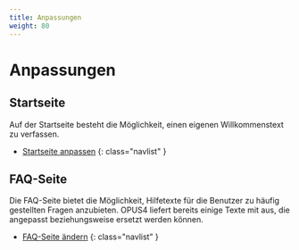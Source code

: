 ```yaml
---
title: Anpassungen
weight: 80
---
```


# Anpassungen

## Startseite

Auf der Startseite besteht die Möglichkeit, einen eigenen Willkommenstext zu verfassen.

* [Startseite anpassen](../configext/startpage.html)
{: class="navlist" }

## FAQ-Seite

Die FAQ-Seite bietet die Möglichkeit, Hilfetexte für die Benutzer zu häufig gestellten Fragen anzubieten. OPUS4
liefert bereits einige Texte mit aus, die angepasst beziehungsweise ersetzt werden können.

* [FAQ-Seite ändern](../configext/faq.html)
{: class="navlist" }


